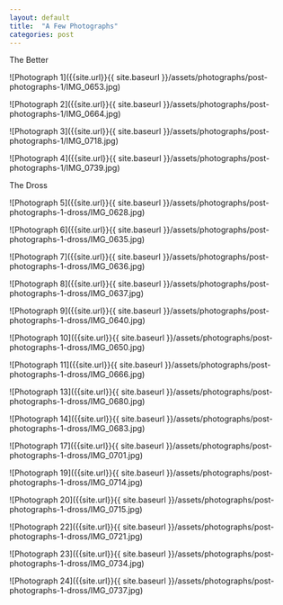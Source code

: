 ```yaml
---
layout: default
title:  "A Few Photographs"
categories: post
---
```


The Better


![Photograph 1]({{site.url}}{{ site.baseurl }}/assets/photographs/post-photographs-1/IMG_0653.jpg)

![Photograph 2]({{site.url}}{{ site.baseurl }}/assets/photographs/post-photographs-1/IMG_0664.jpg)

![Photograph 3]({{site.url}}{{ site.baseurl }}/assets/photographs/post-photographs-1/IMG_0718.jpg)

![Photograph 4]({{site.url}}{{ site.baseurl }}/assets/photographs/post-photographs-1/IMG_0739.jpg)


The Dross


![Photograph 5]({{site.url}}{{ site.baseurl }}/assets/photographs/post-photographs-1-dross/IMG_0628.jpg)

![Photograph 6]({{site.url}}{{ site.baseurl }}/assets/photographs/post-photographs-1-dross/IMG_0635.jpg)

![Photograph 7]({{site.url}}{{ site.baseurl }}/assets/photographs/post-photographs-1-dross/IMG_0636.jpg)

![Photograph 8]({{site.url}}{{ site.baseurl }}/assets/photographs/post-photographs-1-dross/IMG_0637.jpg)

![Photograph 9]({{site.url}}{{ site.baseurl }}/assets/photographs/post-photographs-1-dross/IMG_0640.jpg)

![Photograph 10]({{site.url}}{{ site.baseurl }}/assets/photographs/post-photographs-1-dross/IMG_0650.jpg)

![Photograph 11]({{site.url}}{{ site.baseurl }}/assets/photographs/post-photographs-1-dross/IMG_0666.jpg)

![Photograph 13]({{site.url}}{{ site.baseurl }}/assets/photographs/post-photographs-1-dross/IMG_0680.jpg)

![Photograph 14]({{site.url}}{{ site.baseurl }}/assets/photographs/post-photographs-1-dross/IMG_0683.jpg)

![Photograph 17]({{site.url}}{{ site.baseurl }}/assets/photographs/post-photographs-1-dross/IMG_0701.jpg)

![Photograph 19]({{site.url}}{{ site.baseurl }}/assets/photographs/post-photographs-1-dross/IMG_0714.jpg)

![Photograph 20]({{site.url}}{{ site.baseurl }}/assets/photographs/post-photographs-1-dross/IMG_0715.jpg)

![Photograph 22]({{site.url}}{{ site.baseurl }}/assets/photographs/post-photographs-1-dross/IMG_0721.jpg)

![Photograph 23]({{site.url}}{{ site.baseurl }}/assets/photographs/post-photographs-1-dross/IMG_0734.jpg)

![Photograph 24]({{site.url}}{{ site.baseurl }}/assets/photographs/post-photographs-1-dross/IMG_0737.jpg)

